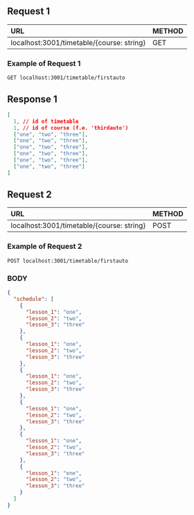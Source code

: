 ## Request 1

| URL                                       | METHOD |
| :---------------------------------------- | :----- |
| localhost:3001/timetable/{course: string} | GET    |

### Example of Request 1

```http
GET localhost:3001/timetable/firstauto
```

## Response 1

```json
[
  1, // id of timetable
  1, // id of course (f.e. 'thirdauto')
  ["one", "two", "three"],
  ["one", "two", "three"],
  ["one", "two", "three"],
  ["one", "two", "three"],
  ["one", "two", "three"],
  ["one", "two", "three"]
]
```

## Request 2

| URL                                       | METHOD |
| :---------------------------------------- | :----- |
| localhost:3001/timetable/{course: string} | POST   |

### Example of Request 2

```http
POST localhost:3001/timetable/firstauto
```

### BODY

```json
{
  "schedule": [
    {
      "lesson_1": "one",
      "lesson_2": "two",
      "lesson_3": "three"
    },
    {
      "lesson_1": "one",
      "lesson_2": "two",
      "lesson_3": "three"
    },
    {
      "lesson_1": "one",
      "lesson_2": "two",
      "lesson_3": "three"
    },
    {
      "lesson_1": "one",
      "lesson_2": "two",
      "lesson_3": "three"
    },
    {
      "lesson_1": "one",
      "lesson_2": "two",
      "lesson_3": "three"
    },
    {
      "lesson_1": "one",
      "lesson_2": "two",
      "lesson_3": "three"
    }
  ]
}
```
